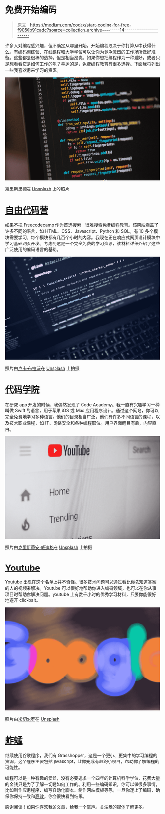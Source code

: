 # 免费开始编码

> 原文：<https://medium.com/codex/start-coding-for-free-f9050b91cadc?source=collection_archive---------14----------------------->

许多人对编程感兴趣，但不确定从哪里开始。开始编程取决于你打算从中获得什么。有编码训练营、在线课程和大学学位可以让你为竞争激烈的工作场所做好准备。这些都是很棒的选择，但是相当昂贵。如果你想把编程作为一种爱好，或者只是想看看它是如何工作的呢？幸运的是，免费编程教育有很多选择。下面我将列出一些我喜欢用来学习的资源。

![](img/865b3ae77a7ba39f06d287e53afe27f6.png)

克里斯里德在 [Unsplash](https://unsplash.com?utm_source=medium&utm_medium=referral) 上的照片

# [自由代码营](https://www.freecodecamp.org/)

如果不把 Freecodecamp 作为首选搜索，很难搜索免费编程教育。该网站涵盖了许多不同的语言，如 HTML、CSS、Javascript、Python 和 SQL。有 10 多个模块需要学习，每个模块都有几百个小时的内容。我现在正在响应式网页设计模块中学习基础网页开发。考虑到这是一个完全免费的学习资源，该材料详细介绍了这些广泛使用的编码语言的基础。

![](img/25d95136e96e192682ace30fd20bd1b6.png)

照片由[卢卡·布拉沃](https://unsplash.com/@lucabravo?utm_source=medium&utm_medium=referral)在 [Unsplash](https://unsplash.com?utm_source=medium&utm_medium=referral) 上拍摄

# [代码学院](https://www.codecademy.com/)

在研究 app 开发的时候，我偶然发现了 Code Academy。我一直有兴趣学习一种叫做 Swift 的语言，用于苹果 iOS 或 Mac 应用程序设计。通过这个网站，你可以完全免费地学习多种语言。他们的目录相当广泛，他们有许多不同语言的课程，以及技术职业课程，如 IT、网络安全和各种编程职位。用户界面醒目有趣，内容直白。

![](img/50ae1215ecfb2cb65563ae2d5d2b975a.png)

照片由[克里斯蒂安·威迪格](https://unsplash.com/@christianw?utm_source=medium&utm_medium=referral)在 [Unsplash](https://unsplash.com?utm_source=medium&utm_medium=referral) 上拍摄

# [Youtube](https://www.youtube.com/)

Youtube 出现在这个名单上并不奇怪。很多技术问题可以通过看比你先知道答案的人的视频来解决。Youtube 可以很好地帮助你进入编码领域，也可以在你从事项目时帮助你解决问题。youtube 上有数千小时的优秀学习材料，只要你能很好地避开 clickbait。

![](img/e3eb2a3df3dbeaf67915e94cc0b9e5f7.png)

照片由[米切尔罗](https://unsplash.com/es/@mitchel3uo?utm_source=medium&utm_medium=referral)在 [Unsplash](https://unsplash.com?utm_source=medium&utm_medium=referral)

# [蚱蜢](https://grasshopper.app/)

继续使用谷歌程序，我们有 Grasshopper，这是一个更小、更集中的学习编程的资源。这个程序主要包括 javascript，让你完成有趣的小项目，帮助你了解编程的可能性。

编程可以是一种有趣的爱好，没有必要追求一个四年的计算机科学学位，花费大量的金钱只是为了了解一切是如何工作的。利用一些编码知识，你可以做很多事情，比如制作应用程序、编写自动化脚本、制作网站模板等等。一旦你迷上了编码，确保你保持一致和[高效](/codex/5-amazing-apps-for-productivity-in-2022-183a3ae6643)，你会很快看到结果。

感谢阅读！如果你喜欢我的文章，给我一个掌声。关注我的[媒体](/@Enzomancini)了解更多。